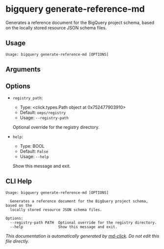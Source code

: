 
# bigquery generate-reference-md

Generates a reference document for the BigQuery project schema, based on the
    locally stored resource JSON schema files.

## Usage

```
Usage: bigquery generate-reference-md [OPTIONS]
```

## Arguments


## Options

* `registry_path`:
    * Type: <click.types.Path object at 0x752477903910>
    * Default: `oeps/registry`
    * Usage: `--registry-path`

    Optional override for the registry directory.



* `help`:
    * Type: BOOL
    * Default: `False`
    * Usage: `--help`

    Show this message and exit.



## CLI Help

```
Usage: bigquery generate-reference-md [OPTIONS]

  Generates a reference document for the BigQuery project schema, based on the
  locally stored resource JSON schema files.

Options:
  --registry-path PATH  Optional override for the registry directory.
  --help                Show this message and exit.
```


_This documentation is automatically generated by [md-click](https://github.com/RiveryIo/md-click). Do not edit this file directly._
